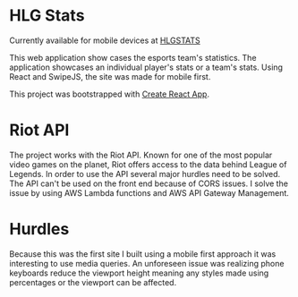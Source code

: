 # HLG Stats

Currently available for mobile devices at [HLGSTATS](https://stats.highlandergaming.org)

This web application show cases the esports team's statistics. The application showcases an individual player's stats or a team's stats. Using React and SwipeJS, the site was made for mobile first.  

This project was bootstrapped with [Create React App](https://github.com/facebook/create-react-app).

# Riot API

The project works with the Riot API. Known for one of the most popular video games on the planet, Riot offers access to the data behind League of Legends. In order to use the API several major hurdles need to be solved. The API can't be used on the front end because of CORS issues. I solve the issue by using AWS Lambda functions and AWS API Gateway Management.


# Hurdles

Because this was the first site I built using a mobile first approach it was interesting to use media queries. An unforeseen issue was realizing phone keyboards reduce the viewport height meaning any styles made using percentages or the viewport can be affected. 




